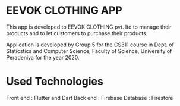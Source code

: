 # EEVOK CLOTHING APP

This app is developed to EEVOK CLOTHING pvt. ltd to manage their products and to let customers to purchase their products.

Application is developed by Group 5 for the CS311 course in Dept. of Staticstics and Computer Science, Faculty of Science, University of Peradeniya for the year 2020.

# Used Technologies
  Front end : Flutter and Dart
  Back end : Firebase
  Database : Firestore
  
  
